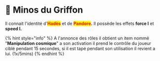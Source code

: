 # 👻 Minos du Griffon

Il connait l'identité d'<mark style="color:red;">**Hadès**</mark> et de <mark style="color:red;">**Pandore**</mark>**.**                                                                                                  Il possède les effets **force I** et **speed I.**                                                                        &#x20;

{% hint style="info" %}
A l'annonce des rôles il obtient un item nommé "**Manipulation cosmique**" a son activation il prend le contrôle du joueur ciblé pendant 15 secondes, si il est tapé pendant son utilisation il revient a lui. (1x/5mins)
{% endhint %}
